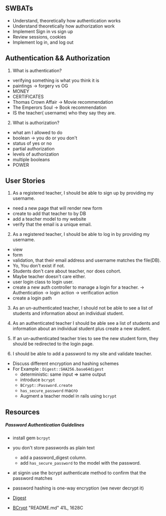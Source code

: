 ## SWBATs
- Understand, theoretically how authentication works
- Understand theoretically how authorization work
- Implement Sign in vs sign up
- Review sessions, cookies
- Implement log in, and log out

## Authentication && Authorization
1. What is authentication?
  - verifying something is what you think it is
  - paintings -> forgery vs OG
  - MONEY
  - CERTIFICATES
  - Thomas Crown Affair -> Movie recommendation
  - The Emperors Soul -> Book recommendation
  - IS the teacher( username) who they say they are.

2. What is authorization?
  - what am I allowed to do
  - boolean -> you do or you don't
  - status of yes or no
  - partial authorization
  - levels of authorization
  - multiple booleans
  - POWER

## User Stories
1. As a registered teacher, I should be able to sign up by providing my username.
  - need a new page that will render new form
  - create to add that teacher to by DB
  - add a teacher model to my website
  - verify that the email is a unique email.

2. As a registered teacher, I should be able to log in by providing my username.
  - view
  - form
  - validation, that their email address and username matches the file(DB).
  - Yo, You don't exist if not.
  - Students don't care about teacher, nor does cohort.
  - Maybe teacher doesn't care either.
  - user login class to login user.
  - create a new auth controller to manage a login for a teacher.
        -> Authentication
        -> login action
        -> verification action
  - create a login path

3. As an un-authenticated teacher, I should not be able to see a list of students and information about an individual student.

4. As an authenticated teacher I should be able see a list of students and information about an individual student plus create a new student.

5. If an un-authenticated teacher tries to see the new student form, they should be redirected to the login page.

6. I should be able to add a password   to my site and validate teacher.
  - Discuss different encryption and  hashing schemes
  - For Example : `Digest::SHA256.base64digest`
    - deterministic: same input => same   output
    - introduce `bcrypt`
    - `BCrypt::Password.create`
    - `has_secure_password` macro
    - Augment a teacher model in rails using   `bcrypt`

## Resources
##### Password Authentication Guidelines

- install gem `bcrpyt`
- you don't store passwords as plain text
  - add a password_digest column.
  - add `has_secure_password` to the model with the password.
- at signin use the bcrypt authenticate method to confirm that the password matches
- password hashing is one-way encryption (we never decrypt it)

- [Digest](https://ruby-doc.org/stdlib-2.2.1/libdoc/digest/rdoc/Digest.html)
- [BCrypt](https://github.com/codahale/bcrypt-ruby)
"README.md" 41L, 1628C
